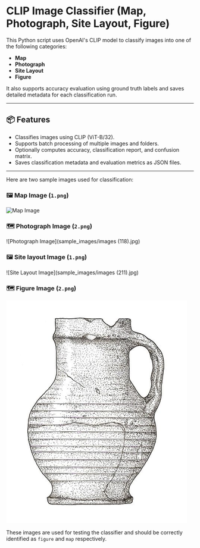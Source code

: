 # CLIP Image Classifier (Map, Photograph, Site Layout, Figure)

This Python script uses OpenAI's CLIP model to classify images into one of the following categories:

- **Map**
- **Photograph**
- **Site Layout**
- **Figure**

It also supports accuracy evaluation using ground truth labels and saves detailed metadata for each classification run.

---

## 📦 Features

- Classifies images using CLIP (ViT-B/32).
- Supports batch processing of multiple images and folders.
- Optionally computes accuracy, classification report, and confusion matrix.
- Saves classification metadata and evaluation metrics as JSON files.

---
Here are two sample images used for classification:

### 🖼️ Map Image (`1.png`)

![Map Image](sample_images/1.png)

### 🗺️ Photograph Image (`2.png`)

![Photograph Image](sample_images/images (118).jpg)

### 🖼️ Site layout Image (`1.png`)

![Site Layout Image](sample_images/images (211).jpg)

### 🗺️ Figure Image (`2.png`)

![figure Image](sample_images/000009.jpg)


These images are used for testing the classifier and should be correctly identified as `figure` and `map` respectively.


